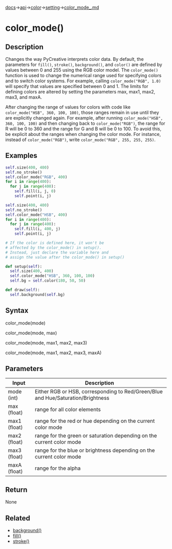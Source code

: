 [docs](/docs/)→[api](/docs/api)→[color](/docs/api/color/)→[setting](/docs/api/setting/)→[color_mode_.md](/docs/api/color/setting/color_mode_.md)

# color_mode()

## Description

Changes the way PyCreative interprets color data. By default, the parameters for `fill()`, `stroke()`, `background()`, and `color()` are defined by values between 0 and 255 using the RGB color model. The `color_mode()` function is used to change the numerical range used for specifying colors and to switch color systems. For example, calling `color_mode("RGB", 1.0)` will specify that values are specified between 0 and 1. The limits for defining colors are altered by setting the parameters max, max1, max2, max3, and maxA.

After changing the range of values for colors with code like `color_mode("HSB", 360, 100, 100)`, those ranges remain in use until they are explicitly changed again. For example, after running `color_mode("HSB", 360, 100, 100)` and then changing back to `color_mode("RGB")`, the range for R will be 0 to 360 and the range for G and B will be 0 to 100. To avoid this, be explicit about the ranges when changing the color mode. For instance, instead of `color_mode("RGB")`, write `color_mode("RGB", 255, 255, 255)`.

## Examples

```py
self.size(400, 400)
self.no_stroke()
self.color_mode("RGB", 400)
for i in range(400):
  for j in range(400):
    self.fill(i, j, 0)
    self.point(i, j)
```

```py
self.size(400, 400)
self.no_stroke()
self.color_mode("HSB", 400)
for i in range(400):
  for j in range(400):
    self.fill(i, 400, j)
    self.point(i, j)
```

```py
# If the color is defined here, it won't be 
# affected by the color_mode() in setup(). 
# Instead, just declare the variable here and 
# assign the value after the color_mode() in setup()

def setup(self):
  self.size(400, 400)
  self.color_mode("HSB", 360, 100, 100)
  self.bg = self.color(180, 50, 50)

def draw(self):
  self.background(self.bg)
```

## Syntax

color_mode(mode)

color_mode(mode, max)

color_mode(mode, max1, max2, max3)

color_mode(mode, max1, max2, max3, maxA)

## Parameters

| Input | Description |
|-------|-------------|
| mode	(int) | Either RGB or HSB, corresponding to Red/Green/Blue and Hue/Saturation/Brightness |
| max	(float) | range for all color elements |
| max1	(float) | range for the red or hue depending on the current color mode |
| max2	(float) | range for the green or saturation depending on the current color mode |
| max3	(float) | range for the blue or brightness depending on the current color mode |
| maxA	(float) | range for the alpha |

## Return

None

## Related

- [background()](/docs/api/color/setting/background_.md)
- [fill()](/docs/api/color/setting/fill_.md)
- [stroke()](/docs/api/color/setting/stroke_.md)
